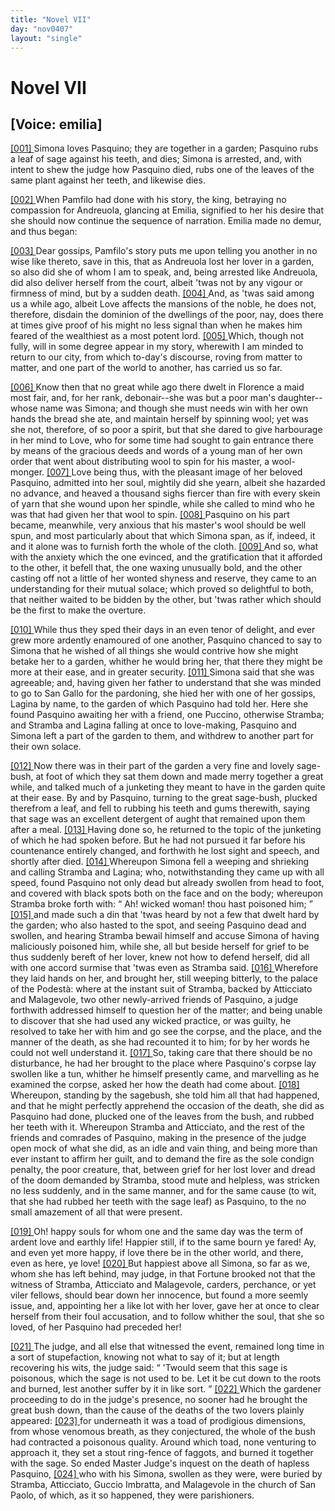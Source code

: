 ```yaml
---
title: "Novel VII"
day: "nov0407"
layout: "single"
---
```

<div id="nov0407" type="novella" who="emilia">
 <h1>
  Novel VII
 </h1>
 <p>
  <h2>
   [Voice: emilia]
  </h2>
 </p>
 <argument>
  <p>
   <a href="{{ site.baseurl }}itDecameron/nov0407#p04070001" id="p04070001">
    [001]
   </a>
   Simona loves Pasquino; they are together in a garden;
 Pasquino rubs a leaf of sage against his teeth, and
 dies; Simona is arrested, and, with intent to shew
 the judge how Pasquino died, rubs one of the leaves of
 the same plant against her teeth, and likewise dies.
  </p>
 </argument>
 <div3 type="commentary" who="author">
  <p>
   <a href="{{ site.baseurl }}itDecameron/nov0407#p04070002" id="p04070002">
    [002]
   </a>
   When
   Pamfilo had done with his story, the king, betraying no
 compassion for Andreuola, glancing at Emilia, signified to her his
 desire that she should now continue the sequence of narration.
 Emilia made no demur, and thus began:
  </p>
 </div3>
 <div3 type="commentary" who="emilia">
  <p>
   <a href="{{ site.baseurl }}itDecameron/nov0407#p04070003" id="p04070003">
    [003]
   </a>
   Dear gossips, Pamfilo's story puts me upon telling you another in
	no wise like thereto, save in this, that as Andreuola lost her lover in
	a garden, so also did she of whom I am to speak, and, being arrested
	like Andreuola, did also deliver herself from the court, albeit 'twas
	not by any vigour or firmness of mind, but by a sudden death.
   <a href="{{ site.baseurl }}itDecameron/nov0407#p04070004" id="p04070004">
    [004]
   </a>
   And,
	as 'twas said among us a while ago, albeit Love affects the mansions
	of the noble, he does not, therefore, disdain the dominion of the
	dwellings of the poor, nay, does there at times give proof of his might
	no less signal than when he makes him feared of the wealthiest as a
	most potent lord.
   <a href="{{ site.baseurl }}itDecameron/nov0407#p04070005" id="p04070005">
    [005]
   </a>
   Which, though not fully, will in some degree
	appear in my story, wherewith I am minded to return to our city,
	from which to-day's discourse, roving from matter to matter, and
	one part of the world to another, has carried us so far.
  </p>
 </div3>
 <p>
  <a href="{{ site.baseurl }}itDecameron/nov0407#p04070006" id="p04070006">
   [006]
  </a>
  Know then that no great while ago there dwelt in Florence a
 maid most fair, and, for her rank, debonair--she was but a poor
 man's daughter--whose name was Simona; and though she must
 needs win with her own hands the bread she ate, and maintain
 herself by spinning wool; yet was she not, therefore, of so poor a
  spirit, but that she dared to give harbourage in her mind to Love,
 who for some time had sought to gain entrance there by means of
 the gracious deeds and words of a young man of her own order that
 went about distributing wool to spin for his master, a wool-monger.
  <a href="{{ site.baseurl }}itDecameron/nov0407#p04070007" id="p04070007">
   [007]
  </a>
  Love being thus, with the pleasant image of her beloved Pasquino,
 admitted into her soul, mightily did she yearn, albeit she hazarded no
 advance, and heaved a thousand sighs fiercer than fire with every
 skein of yarn that she wound upon her spindle, while she called to
 mind who he was that had given her that wool to spin.
  <a href="{{ site.baseurl }}itDecameron/nov0407#p04070008" id="p04070008">
   [008]
  </a>
  Pasquino
 on his part became, meanwhile, very anxious that his master's wool
 should be well spun, and most particularly about that which Simona
 span, as if, indeed, it and it alone was to furnish forth the whole of
 the cloth.
  <a href="{{ site.baseurl }}itDecameron/nov0407#p04070009" id="p04070009">
   [009]
  </a>
  And so, what with the anxiety which the one evinced,
 and the gratification that it afforded to the other, it befell that, the
 one waxing unusually bold, and the other casting off not a little
 of her wonted shyness and reserve, they came to an understanding
 for their mutual solace; which proved so delightful to both, that
 neither waited to be bidden by the other, but 'twas rather which
 should be the first to make the overture.
 </p>
 <p>
  <a href="{{ site.baseurl }}itDecameron/nov0407#p04070010" id="p04070010">
   [010]
  </a>
  While thus they sped their days in an even tenor of delight, and
 ever grew more ardently enamoured of one another, Pasquino
 chanced to say to Simona that he wished of all things she would
 contrive how she might betake her to a garden, whither he would
 bring her, that there they might be more at their ease, and in greater
 security.
  <a href="{{ site.baseurl }}itDecameron/nov0407#p04070011" id="p04070011">
   [011]
  </a>
  Simona said that she was agreeable; and, having given her
 father to understand that she was minded to go to San Gallo for the
 pardoning, she hied her with one of her gossips, Lagina by name, to
 the garden of which Pasquino had told her. Here she found
 Pasquino awaiting her with a friend, one Puccino, otherwise Stramba;
 and Stramba and Lagina falling at once to love-making, Pasquino
 and Simona left a part of the garden to them, and withdrew to
 another part for their own solace.
 </p>
 <p>
  <a href="{{ site.baseurl }}itDecameron/nov0407#p04070012" id="p04070012">
   [012]
  </a>
  Now there was in their part of the garden a very fine and lovely
 sage-bush, at foot of which they sat them down and made merry
 together a great while, and talked much of a junketing they meant
 to have in the garden quite at their ease. By and by Pasquino,
 turning to the great sage-bush, plucked therefrom a leaf, and fell to
 rubbing his teeth and gums therewith, saying that sage was an
  excellent detergent of aught that remained upon them after a meal.
  <a href="{{ site.baseurl }}itDecameron/nov0407#p04070013" id="p04070013">
   [013]
  </a>
  Having done so, he returned to the topic of the junketing of which
 he had spoken before. But he had not pursued it far before his
 countenance entirely changed, and forthwith he lost sight and speech,
 and shortly after died.
  <a href="{{ site.baseurl }}itDecameron/nov0407#p04070014" id="p04070014">
   [014]
  </a>
  Whereupon Simona fell a weeping and
 shrieking and calling Stramba and Lagina; who, notwithstanding
 they came up with all speed, found Pasquino not only dead but
 already swollen from head to foot, and covered with black spots both
 on the face and on the body; whereupon Stramba broke forth
 with:
  <q direct="unspecified">
   Ah! wicked woman! thou hast poisoned him;
  </q>
  <a href="{{ site.baseurl }}itDecameron/nov0407#p04070015" id="p04070015">
   [015]
  </a>
  and made
 such a din that 'twas heard by not a few that dwelt hard by the
 garden; who also hasted to the spot, and seeing Pasquino dead and
 swollen, and hearing Stramba bewail himself and accuse Simona of
 having maliciously poisoned him, while she, all but beside herself for
 grief to be thus suddenly bereft of her lover, knew not how to defend
 herself, did all with one accord surmise that 'twas even as Stramba
 said.
  <a href="{{ site.baseurl }}itDecameron/nov0407#p04070016" id="p04070016">
   [016]
  </a>
  Wherefore they laid hands on her, and brought her, still
 weeping bitterly, to the palace of the Podest&agrave;: where at the instant
 suit of Stramba, backed by Atticciato and Malagevole, two other
 newly-arrived friends of Pasquino, a judge forthwith addressed himself
 to question her of the matter; and being unable to discover
 that she had used any wicked practice, or was guilty, he resolved to
 take her with him and go see the corpse, and the place, and the
 manner of the death, as she had recounted it to him; for by her
 words he could not well understand it.
  <a href="{{ site.baseurl }}itDecameron/nov0407#p04070017" id="p04070017">
   [017]
  </a>
  So, taking care that there
 should be no disturbance, he had her brought to the place where
 Pasquino's corpse lay swollen like a tun, whither he himself presently
 came, and marvelling as he examined the corpse, asked her
 how the death had come about.
  <a href="{{ site.baseurl }}itDecameron/nov0407#p04070018" id="p04070018">
   [018]
  </a>
  Whereupon, standing by the sagebush,
 she told him all that had happened, and that he might perfectly
 apprehend the occasion of the death, she did as Pasquino had
 done, plucked one of the leaves from the bush, and rubbed her teeth
 with it. Whereupon Stramba and Atticciato, and the rest of the
 friends and comrades of Pasquino, making in the presence of the
 judge open mock of what she did, as an idle and vain thing, and
 being more than ever instant to affirm her guilt, and to demand the
 fire as the sole condign penalty, the poor creature, that, between
 grief for her lost lover and dread of the doom demanded by Stramba,
  stood mute and helpless, was stricken no less suddenly, and in the
 same manner, and for the same cause (to wit, that she had rubbed
 her teeth with the sage leaf) as Pasquino, to the no small amazement
 of all that were present.
 </p>
 <p>
  <a href="{{ site.baseurl }}itDecameron/nov0407#p04070019" id="p04070019">
   [019]
  </a>
  Oh! happy souls for whom one and the same day was the
 term of ardent love and earthly life! Happier still, if to the
 same bourn ye fared! Ay, and even yet more happy, if love
 there be in the other world, and there, even as here, ye love!
  <a href="{{ site.baseurl }}itDecameron/nov0407#p04070020" id="p04070020">
   [020]
  </a>
  But happiest above all Simona, so far as we, whom she has left
 behind, may judge, in that Fortune brooked not that the witness of
 Stramba, Atticciato and Malagevole, carders, perchance, or yet viler
 fellows, should bear down her innocence, but found a more seemly
 issue, and, appointing her a like lot with her lover, gave her at once
 to clear herself from their foul accusation, and to follow whither the
 soul, that she so loved, of her Pasquino had preceded her!
 </p>
 <p>
  <a href="{{ site.baseurl }}itDecameron/nov0407#p04070021" id="p04070021">
   [021]
  </a>
  The judge, and all else that witnessed the event, remained long
 time in a sort of stupefaction, knowing not what to say of it; but at
 length recovering his wits, the judge said:
  <q direct="unspecified">
   'Twould seem that
 this sage is poisonous, which the sage is not used to be. Let it be
 cut down to the roots and burned, lest another suffer by it in like
 sort.
  </q>
  <a href="{{ site.baseurl }}itDecameron/nov0407#p04070022" id="p04070022">
   [022]
  </a>
  Which the gardener proceeding to do in the judge's presence, no sooner
 had he brought the great bush down, than the cause of the deaths of
 the two lovers plainly appeared:
  <a href="{{ site.baseurl }}itDecameron/nov0407#p04070023" id="p04070023">
   [023]
  </a>
  for underneath it was a toad of prodigious
 dimensions, from whose venomous breath, as they conjectured,
 the whole of the bush had contracted a poisonous quality. Around
 which toad, none venturing to approach it, they set a stout ring-fence
 of faggots, and burned it together with the sage. So ended Master
 Judge's inquest on the death of hapless Pasquino,
  <a href="{{ site.baseurl }}itDecameron/nov0407#p04070024" id="p04070024">
   [024]
  </a>
  who with his
 Simona, swollen as they were, were buried by Stramba, Atticciato,
 Guccio Imbratta, and Malagevole in the church of San Paolo, of
 which, as it so happened, they were parishioners.
 </p>
</div>